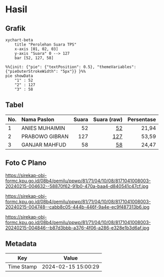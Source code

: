 # Hasil

## Grafik

```mermaid
xychart-beta
    title "Perolehan Suara TPS"
    x-axis [01, 02, 03]
    y-axis "Suara" 0 --> 127
    bar [52, 127, 58]
```

```mermaid
%%{init: {"pie": {"textPosition": 0.5}, "themeVariables": {"pieOuterStrokeWidth": "5px"}} }%%
pie showData
    "1" : 52
    "2" : 127
    "3" : 58
```

## Tabel

| No. | Nama Paslon    | Suara | Suara (raw) | Persentase |
|:--- |:-------------- | -----:| -----------:| ----------:|
| 1   | ANIES MUHAIMIN | 52    | [52][p-1]   | 21,94      |
| 2   | PRABOWO GIBRAN | 127   | [127][p-2]  | 53,59      |
| 3   | GANJAR MAHFUD  | 58    | [58][p-3]   | 24,47      |


[p-1]: https://github.com/gigit-pemilu/pemilu-2024-81-maluku/blob/main/pilpres/hitung-suara/sub/81-maluku/sub/71-kota-ambon/sub/04-teluk-ambon/sub/1008-tihu/sub/003-tps/sub/paslon-1.txt
[p-2]: https://github.com/gigit-pemilu/pemilu-2024-81-maluku/blob/main/pilpres/hitung-suara/sub/81-maluku/sub/71-kota-ambon/sub/04-teluk-ambon/sub/1008-tihu/sub/003-tps/sub/paslon-2.txt
[p-3]: https://github.com/gigit-pemilu/pemilu-2024-81-maluku/blob/main/pilpres/hitung-suara/sub/81-maluku/sub/71-kota-ambon/sub/04-teluk-ambon/sub/1008-tihu/sub/003-tps/sub/paslon-3.txt

## Foto C Plano

https://sirekap-obj-formc.kpu.go.id/08b4/pemilu/ppwp/81/71/04/10/08/8171041008003-20240215-004632--58870f62-91b0-470a-baa4-d840541c47cf.jpg

https://sirekap-obj-formc.kpu.go.id/08b4/pemilu/ppwp/81/71/04/10/08/8171041008003-20240215-004748--cabb8c05-444b-446f-9a4e-ec9f487313b6.jpg

https://sirekap-obj-formc.kpu.go.id/08b4/pemilu/ppwp/81/71/04/10/08/8171041008003-20240215-004846--b87d3bbb-a376-4f06-a286-e328e1b3d6af.jpg


## Metadata

| Key        | Value               |
| ---------- | ------------------- |
| Time Stamp | 2024-02-15 15:00:29 |



